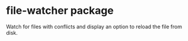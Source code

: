 # file-watcher package

Watch for files with conflicts and display an option to reload the file from disk.